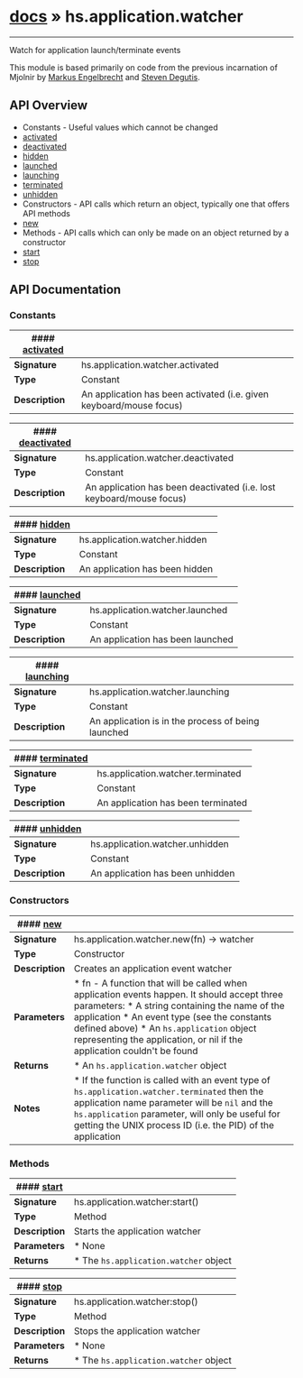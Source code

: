 # [docs](index.md) » hs.application.watcher
---

Watch for application launch/terminate events

This module is based primarily on code from the previous incarnation of Mjolnir by [Markus Engelbrecht](https://github.com/mgee) and [Steven Degutis](https://github.com/sdegutis/).

## API Overview
* Constants - Useful values which cannot be changed
 * [activated](#activated)
 * [deactivated](#deactivated)
 * [hidden](#hidden)
 * [launched](#launched)
 * [launching](#launching)
 * [terminated](#terminated)
 * [unhidden](#unhidden)
* Constructors - API calls which return an object, typically one that offers API methods
 * [new](#new)
* Methods - API calls which can only be made on an object returned by a constructor
 * [start](#start)
 * [stop](#stop)

## API Documentation

### Constants

| #### [activated](#activated)    |                                                                           |
| --------------------------------------------|---------------------------------------------------------------------------|
| **Signature**                               | hs.application.watcher.activated                                                            |
| **Type**                                    | Constant                                                           |
| **Description**                             | An application has been activated (i.e. given keyboard/mouse focus)                                                           |

| #### [deactivated](#deactivated)    |                                                                           |
| --------------------------------------------|---------------------------------------------------------------------------|
| **Signature**                               | hs.application.watcher.deactivated                                                            |
| **Type**                                    | Constant                                                           |
| **Description**                             | An application has been deactivated (i.e. lost keyboard/mouse focus)                                                           |

| #### [hidden](#hidden)    |                                                                           |
| --------------------------------------------|---------------------------------------------------------------------------|
| **Signature**                               | hs.application.watcher.hidden                                                            |
| **Type**                                    | Constant                                                           |
| **Description**                             | An application has been hidden                                                           |

| #### [launched](#launched)    |                                                                           |
| --------------------------------------------|---------------------------------------------------------------------------|
| **Signature**                               | hs.application.watcher.launched                                                            |
| **Type**                                    | Constant                                                           |
| **Description**                             | An application has been launched                                                           |

| #### [launching](#launching)    |                                                                           |
| --------------------------------------------|---------------------------------------------------------------------------|
| **Signature**                               | hs.application.watcher.launching                                                            |
| **Type**                                    | Constant                                                           |
| **Description**                             | An application is in the process of being launched                                                           |

| #### [terminated](#terminated)    |                                                                           |
| --------------------------------------------|---------------------------------------------------------------------------|
| **Signature**                               | hs.application.watcher.terminated                                                            |
| **Type**                                    | Constant                                                           |
| **Description**                             | An application has been terminated                                                           |

| #### [unhidden](#unhidden)    |                                                                           |
| --------------------------------------------|---------------------------------------------------------------------------|
| **Signature**                               | hs.application.watcher.unhidden                                                            |
| **Type**                                    | Constant                                                           |
| **Description**                             | An application has been unhidden                                                           |

### Constructors

| #### [new](#new)    |                                                                           |
| --------------------------------------------|---------------------------------------------------------------------------|
| **Signature**                               | hs.application.watcher.new(fn) -> watcher                                                            |
| **Type**                                    | Constructor                                                           |
| **Description**                             | Creates an application event watcher                                                           |
| **Parameters**                              |  * fn - A function that will be called when application events happen. It should accept three parameters:  * A string containing the name of the application  * An event type (see the constants defined above)  * An `hs.application` object representing the application, or nil if the application couldn't be found         |
| **Returns**                                 |  * An `hs.application.watcher` object                  |
| **Notes**                                   |  * If the function is called with an event type of `hs.application.watcher.terminated` then the application name parameter will be `nil` and the `hs.application` parameter, will only be useful for getting the UNIX process ID (i.e. the PID) of the application                        |

### Methods

| #### [start](#start)    |                                                                           |
| --------------------------------------------|---------------------------------------------------------------------------|
| **Signature**                               | hs.application.watcher:start()                                                            |
| **Type**                                    | Method                                                           |
| **Description**                             | Starts the application watcher                                                           |
| **Parameters**                              |  * None         |
| **Returns**                                 |  * The `hs.application.watcher` object                  |

| #### [stop](#stop)    |                                                                           |
| --------------------------------------------|---------------------------------------------------------------------------|
| **Signature**                               | hs.application.watcher:stop()                                                            |
| **Type**                                    | Method                                                           |
| **Description**                             | Stops the application watcher                                                           |
| **Parameters**                              |  * None         |
| **Returns**                                 |  * The `hs.application.watcher` object                  |

